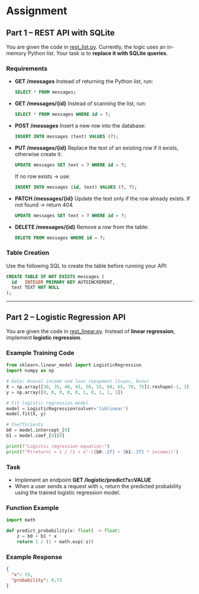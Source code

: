 # Assignment

## Part 1 – REST API with SQLite

You are given the code in [rest\_list.py](https://github.com/pythonai250824/17.09.2025/blob/master/rest_list.py).
Currently, the logic uses an in-memory Python list. Your task is to **replace it with SQLite queries**.

### Requirements

* **GET /messages**
  Instead of returning the Python list, run:

  ```sql
  SELECT * FROM messages;
  ```
* **GET /messages/{id}**
  Instead of scanning the list, run:

  ```sql
  SELECT * FROM messages WHERE id = ?;
  ```
* **POST /messages**
  Insert a new row into the database:

  ```sql
  INSERT INTO messages (text) VALUES (?);
  ```
* **PUT /messages/{id}**
  Replace the text of an existing row if it exists, otherwise create it:

  ```sql
  UPDATE messages SET text = ? WHERE id = ?;
  ```

  If no row exists → use:

  ```sql
  INSERT INTO messages (id, text) VALUES (?, ?);
  ```
* **PATCH /messages/{id}**
  Update the text only if the row already exists. If not found → return 404.

  ```sql
  UPDATE messages SET text = ? WHERE id = ?;
  ```
* **DELETE /messages/{id}**
  Remove a row from the table:

  ```sql
  DELETE FROM messages WHERE id = ?;
  ```

### Table Creation

Use the following SQL to create the table before running your API:

```sql
CREATE TABLE IF NOT EXISTS messages (
  id   INTEGER PRIMARY KEY AUTOINCREMENT,
  text TEXT NOT NULL
);
```

---

## Part 2 – Logistic Regression API

You are given the code in [rest\_linear.py](https://github.com/pythonai250824/17.09.2025/blob/master/rest_linear.py).
Instead of **linear regression**, implement **logistic regression**.

### Example Training Code

```python
from sklearn.linear_model import LogisticRegression
import numpy as np

# Data: Annual income and loan repayment (1=yes, 0=no)
X = np.array([30, 35, 40, 45, 50, 55, 60, 65, 70, 75]).reshape(-1, 1)
y = np.array([0, 0, 0, 0, 0, 1, 0, 1, 1, 1])

# Fit logistic regression model
model = LogisticRegression(solver='liblinear')
model.fit(X, y)

# Coefficients
b0 = model.intercept_[0]
b1 = model.coef_[0][0]

print(f"Logistic regression equation:")
print(f"P(return) = 1 / (1 + e^-({b0:.2f} + {b1:.2f} * income))")
```

### Task

* Implement an endpoint **GET /logistic/predict?x=VALUE**
* When a user sends a request with `x`, return the predicted probability using the trained logistic regression model.

### Function Example

```python
import math

def predict_probability(x: float) -> float:
    z = b0 + b1 * x
    return 1 / (1 + math.exp(-z))
```

### Example Response

```json
{
  "x": 55,
  "probability": 0.73
}
```
